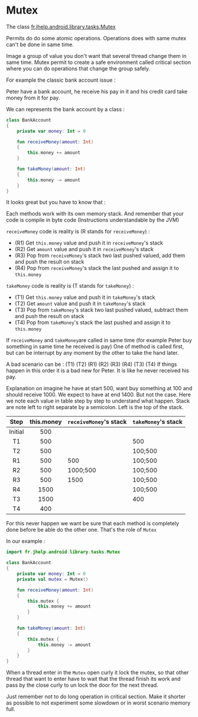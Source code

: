 # Mutex

The class [fr.jhelp.android.library.tasks.Mutex](../../src/main/java/fr/jhelp/android/library/tasks/Mutex.kt)

Permits do do some atomic operations.
Operations does with same mutex can't be done in same time.

Image a group of value you don't want that several thread change them in same time.
Mutex permit to create a safe environment called critical section where you can do operations that
change the group safely.

For example the classic bank account issue :

Peter have a bank account, he receive his pay in it and his credit card take money from it for pay.

We can represents the bank account by a class :

```kotlin
class BankAccount
{
    private var money: Int = 0

    fun receiveMoney(amount: Int)
    {
        this.money += amount
    }

    fun takeMoney(amount: Int)
    {
        this.money -= amount
    }
}
```

It looks great but you have to know that  :

Each methods work with its own memory stack.
And remember that your code is compile in byte code (Instructions understandable by the JVM)

`receiveMoney` code is reality is (R stands for `receiveMoney`) :

* (R1) Get `this.money` value and push it in `receiveMoney`'s stack
* (R2) Get `amount` value and push it in `receiveMoney`'s stack
* (R3) Pop from `receiveMoney`'s stack two last pushed valued, add them and push the result on stack
* (R4) Pop from `receiveMoney`'s stack the last pushed and assign it to `this.money`

`takeMoney` code is reality is (T stands for `takeMoney`) :

* (T1) Get `this.money` value and push it in `takeMoney`'s stack
* (T2) Get `amount` value and push it in `takeMoney`'s stack
* (T3) Pop from `takeMoney`'s stack two last pushed valued, subtract them and push the result on
  stack
* (T4) Pop from `takeMoney`'s stack the last pushed and assign it to `this.money`

If `receiveMoney` and `takeMoney`are called in same time (for example Peter buy something in same
time he received is pay)
One of method is called first, but can be interrupt by any moment by the other to take the hand
later.

A bad scenario can be : (T1) (T2) (R1) (R2) (R3) (R4) (T3) (T4)
If things happen in this order it is a bad new for Peter. It is like he never received his pay.

Explanation on imagine he have at start 500, want buy something at 100 and should receive 1000. We
expect to have at end 1400.
But not the case. Here we note each value in table step by step to understand what happen.
Stack are note left to right separate by a semicolon. Left is the top of the stack.

|  Step   | this.money | `receiveMoney`'s stack | `takeMoney`'s stack |
|:-------:|:----------:|:-----------------------|:--------------------|
| Initial |    500     |                        |                     |
|   T1    |    500     |                        | 500                 |
|   T2    |    500     |                        | 100;500             |
|   R1    |    500     | 500                    | 100;500             |
|   R2    |    500     | 1000;500               | 100;500             |
|   R3    |    500     | 1500                   | 100;500             |
|   R4    |    1500    |                        | 100;500             |
|   T3    |    1500    |                        | 400                 |
|   T4    |    400     |                        |                     |

For this never happen we want be sure that each method is completely done before be able do the
other one. That's the role of `Mutex`

In our example :

```kotlin
import fr.jhelp.android.library.tasks.Mutex

class BankAccount
{
    private var money: Int = 0
    private val mutex = Mutex()

    fun receiveMoney(amount: Int)
    {
        this.mutex {
            this.money += amount
        }
    }

    fun takeMoney(amount: Int)
    {
        this.mutex {
            this.money -= amount
        }
    }
}
```

When a thread enter in the `Mutex` open curly it lock the mutex,
so that other thread that want to enter have to wait that the thread finish its work and pass by the
close curly to un lock the door for the next thread.

Just remember not to do long operation in critical section. 
Make it shorter as possible to not experiment some slowdown or in worst scenario memory full. 
